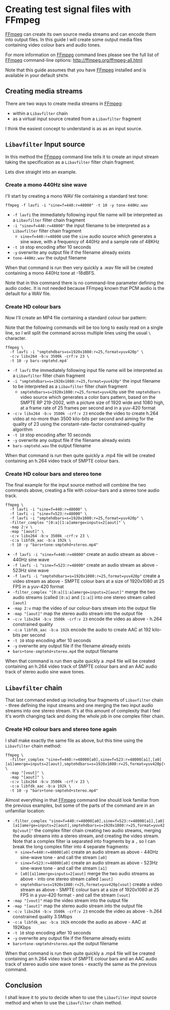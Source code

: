 # Creating test signal files with FFmpeg

[FFmpeg](http://ffmpeg.org/) can create its own source media streams and can encode them into output files. In this guide I will create some output media files containing video colour bars and audio tones.

For more information on [FFmpeg](http://ffmpeg.org/) command lines please see the full list of [FFmpeg](http://ffmpeg.org/) command-line options: <http://ffmpeg.org/ffmpeg-all.html>

Note that this guide assumes that you have [FFmpeg](http://ffmpeg.org/) installed and is available in your default `$PATH`.

## Creating media streams

There are two ways to create media streams in [FFmpeg](http://ffmpeg.org/):

* within a `Libavfilter` chain
* as a virtual input source created from a `Libavfilter` fragment

I think the easiest concept to understand is as as an input source.

## `Libavfilter` Input source

In this method the [FFmpeg](http://ffmpeg.org/) command line tells it to create an input stream taking the specification as a `Libavfilter` filter chain fragment.

Lets dive straight into an example.

### Create a mono 440Hz sine wave

I'll start by creating a mono WAV file containing a standard test tone:

```console
ffmpeg -f lavfi -i "sine=f=440:r=48000" -t 10 -y tone-440Hz.wav
```

* `-f lavfi` the immediately following input file name will be interpreted as a `Libavfilter` filter chain fragment
* `-i "sine=f=440:r=48000"` the input filename to be interpreted as a `Libavfilter` filter chain fragment
  * `sine=f=440:r=48000` use the `sine` audio source which generates a sine wave, with a frequency of 440Hz and a sample rate of 48KHz
* `-t 10` stop encoding after 10 seconds
* `-y` overwrite any output file if the filename already exists
* `tone-440Hz.wav` the output filename

When that command is run then very quickly a .wav file will be created containing a mono 440Hz tone at -18dBFS.

Note that in this command there is no command-line parameter defining the audio codec. It is not needed because FFmpeg known that PCM audio is the default for a WAV file.

### Create HD colour bars

Now I'll create an MP4 file containing a standard colour bar pattern:

Note that the following commands will be too long to easily read on a single line, so I will split the command across multiple lines using the usual `\` character.

```console
ffmpeg \
  -f lavfi -i "smptehdbars=s=1920x1080:r=25,format=yuv420p" \
  -c:v libx264 -b:v 3500k -crf:v 23 \
  -t 10 -y bars-smptehd.mp4`
```

* `-f lavfi` the immediately following input file name will be interpreted as a `Libavfilter` filter chain fragment
* `-i "smptehdbars=s=1920x1080:r=25,format=yuv420p"` the input filename to be interpreted as a `Libavfilter` filter chain fragment
  * `smptehdbars=s=1920x1080:r=25,format=yuv420p` use the `smptehdbars` video source which generates a color bars pattern, based on the SMPTE RP 219-2002, with a picture size of 1920 wide and 1080 high, at a frame rate of 25 frames per second and in a yuv-420 format
* `-c:v libx264 -b:v 3500k -crf:v 23` encode the video to create h.264 video at no-more than 3500 kilo-bits per second and aiming for the quality of 23 using the constant-rate-factor constrained-quality algorithm
* `-t 10` stop encoding after 10 seconds
* `-y` overwrite any output file if the filename already exists
* `bars-smptehd.wav` the output filename

When that command is run then quite quickly a .mp4 file will be created containing an h.264 video track of SMPTE colour bars.

### Create HD colour bars and stereo tone

The final example for the input source method will combine the two commands above, creating a file with colour-bars and a stereo tone audio track.

```console
ffmpeg \
  -f lavfi -i "sine=f=440:r=48000" \
  -f lavfi -i "sine=f=523:r=48000" \
  -f lavfi -i "smptehdbars=s=1920x1080:r=25,format=yuv420p" \
  -filter_complex "[0:a][1:a]amerge=inputs=2[aout]" \
  -map 2:v \
  -map "[aout]" \
  -c:v libx264 -b:v 3500k -crf:v 23 \
  -c:a libfdk_aac -b:a 192k \
  -t 10 -y "bars+tone-smptehd+stereo.mp4"
```

* `-f lavfi -i "sine=f=440:r=48000"` create an audio stream as above - 440Hz sine wave
* `-f lavfi -i "sine=f=523:r=48000"` create an audio stream as above - 523Hz sine wave
* `-f lavfi -i "smptehdbars=s=1920x1080:r=25,format=yuv420p"` create a video stream as above - SMPTE colour bars at a size of 1920x1080 at 25 FPS in a yuv-420 format
* `-filter_complex "[0:a][1:a]amerge=inputs=2[aout]"` merge the two audio streams (called `[0:a]` and `[1:a]`) into one stereo stream called `[aout]`
* `-map 2:v` map the video of our colour-bars stream into the output file
* `-map "[aout]"` map the stereo audio stream into the output file
* `-c:v libx264 -b:v 3500k -crf:v 23` encode the video as above - h.264 constrained quality
* `-c:a libfdk_aac -b:a 192k` encode the audio to create AAC at 192 kilo-bits per second
* `-t 10` stop encoding after 10 seconds
* `-y` overwrite any output file if the filename already exists
* `bars+tone-smptehd+stereo.mp4` the output filename

When that command is run then quite quickly a .mp4 file will be created containing an h.264 video track of SMPTE colour bars and an AAC audio track of stereo audio sine wave tones.

## `Libavfilter` chain

That last command ended up including four fragments of `Libavfilter` chain - three defining the input streams and one merging the two input audio streams into one stereo stream. It's at this amount of complexity that I feel it's worth changing tack and doing the whole job in one complex filter chain.

### Create HD colour bars and stereo tone again

I shall make exactly the same file as above, but this time using the `Libavfilter` chain method:

```console
ffmpeg \
  -filter_complex "sine=f=440:r=48000[a0],sine=f=523:r=48000[a1],[a0][a1]amerge=inputs=2[aout],smptehdbars=s=1920x1080:r=25,format=yuv420p[vout]" \
  -map "[vout]" \
  -map "[aout]" \
  -c:v libx264 -b:v 3500k -crf:v 23 \
  -c:a libfdk_aac -b:a 192k \
  -t 10 -y "bars+tone-smptehd+stereo.mp4"
```

Almost everything in that [FFmpeg](http://ffmpeg.org/) command line should look familiar from the previous examples, but some of the parts of the command are in an unfamiliar location:

* `-filter_complex "sine=f=440:r=48000[a0],sine=f=523:r=48000[a1],[a0][a1]amerge=inputs=2[aout],smptehdbars=s=1920x1080:r=25,format=yuv420p[vout]"` the complex filter chain creating two audio streams, merging the audio streams into a stereo stream, and creating the video stream.<br />Note that a complex filter ia separated into fragments by a `,` so I can break the long complex filter into 4 separate fragments:
  * `sine=f=440:r=48000[a0]` create an audio stream as above - 440Hz sine-wave tone - and call the stream `[a0]`
  * `sine=f=523:r=48000[a0]` create an audio stream as above - 523Hz sine-wave tone - and call the stream `[a1]`
  * `[a0][a1]amerge=inputs=2[aout]` merge the two audio streams as above - into one stereo stream called `[aout]`
  * `smptehdbars=s=1920x1080:r=25,format=yuv420p[vout]` create a video stream as above - SMPTE colour bars at a size of 1920x1080 at 25 FPS in a yuv-420 format - and call the stream `[vout]`
* `-map "[vout]"` map the video stream into the output file
* `-map "[aout]"` map the stereo audio stream into the output file
* `-c:v libx264 -b:v 3500k -crf:v 23` encode the video as above - h.264 constrained quality 3.5Mbps
* `-c:a libfdk_aac -b:a 192k` encode the audio as above - AAC at 192Kbps
* `-t 10` stop encoding after 10 seconds
* `-y` overwrite any output file if the filename already exists
* `bars+tone-smptehd+stereo.mp4` the output filename

When that command is run then quite quickly a .mp4 file will be created containing an h.264 video track of SMPTE colour bars and an AAC audio track of stereo audio sine wave tones - exactly the same as the previous command.

## Conclusion

I shall leave it to you to decide when to use the `Libavfilter` input source method and when to use the `Libavfilter` chain method.
